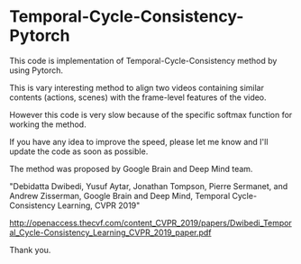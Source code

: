 # Temporal-Cycle-Consistency-Pytorch
This code is implementation of Temporal-Cycle-Consistency method by using Pytorch.

This is vary interesting method to align two videos containing similar contents (actions, scenes) with the frame-level features of the video.

However this code is very slow because of the specific softmax function for working the method.

If you have any idea to improve the speed, please let me know and I'll update the code as soon as possible.

The method was proposed by Google Brain and Deep Mind team.

"Debidatta Dwibedi, Yusuf Aytar, Jonathan Tompson, Pierre Sermanet, and Andrew Zisserman, Google Brain and Deep Mind, Temporal Cycle-Consistency Learning, CVPR 2019"

http://openaccess.thecvf.com/content_CVPR_2019/papers/Dwibedi_Temporal_Cycle-Consistency_Learning_CVPR_2019_paper.pdf

Thank you.
